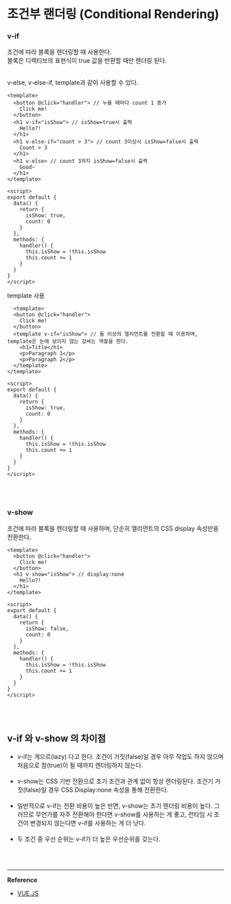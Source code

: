 # 조건부 랜더링 (Conditional Rendering)

### v-if
조건에 따라 블록을 렌더링할 때 사용한다. <br/>
블록은 디렉티브의 표현식이 true 값을 반환할 때만 렌더링 된다. <br/>

<br/>
v-else, v-else-if, template과 같이 사용할 수 있다. 

```
<template>
  <button @click="handler"> // 누를 때마다 count 1 증가
    Click me!
  </button>
  <h1 v-if="isShow"> // isShow=true시 출력
    Hello?!
  </h1>
  <h1 v-else-if="count > 3"> // count 3이상시 isShow=false시 출력
    Count > 3
  </h1>
  <h1 v-else> // count 3까지 isShow=false시 출력
    Good~
  </h1>
</template>

<script>
export default {
  data() {
    return {
      isShow: true,
      count: 0
    }
  },
  methods: {
    handler() {
      this.isShow = !this.isShow
      this.count += 1
    }
  }
}
</script>
```
template 사용
```
  <template>
  <button @click="handler">
    Click me!
  </button>
  <template v-if="isShow"> // 둘 이상의 엘리먼트를 전환할 때 이용하며, template은 눈에 보이지 않는 감싸는 역할을 한다.
    <h1>Title</h1>
    <p>Paragraph 1</p>
    <p>Paragraph 2</p>
  </template>
</template>

<script>
export default {
  data() {
    return {
      isShow: true,
      count: 0
    }
  },
  methods: {
    handler() {
      this.isShow = !this.isShow
      this.count += 1
    }
  }
}
</script>
```

<br/>
<br/>

### v-show
조건에 따라 블록을 렌더링할 때 사용하며, 단순히 엘리먼트의 CSS display 속성만을 전환한다.

```
<template>
  <button @click="handler">
    Click me!
  </button>
  <h1 v-show="isShow"> // display:none
    Hello?!
  </h1>
</template>

<script>
export default {
  data() {
    return {
      isShow: false,
      count: 0
    }
  },
  methods: {
    handler() {
      this.isShow = !this.isShow
      this.count += 1
    }
  }
}
</script>
```

<br/>
<br/>

## v-if 와 v-show 의 차이점

<ul>
<li>
v-if는 게으르(lazy) 다고 한다.
조건이 거짓(false)일 경우 아무 작업도 하지 않으며 처음으로 참(true)이 될 때까지 렌더링하지 않는다.
</li> <br/>

<li>
v-show는 CSS 기반 전환으로 초기 조건과 관계 없이 항상 렌더링된다.
조건기 거짓(false)일 경우 CSS Display:none 속성을 통해 전환한다.
</li> <br/>

<li>
일반적으로 v-if는 전환 비용이 높은 반면, v-show는 초기 렌더링 비용이 높다. 그러므로 무언가를 자주 전환해야 한다면 v-show를 사용하는 게 좋고, 런타임 시 조건이 변경되지 않는다면 v-if를 사용하는 게 더 낫다.
</li> <br/>

<li>
두 조건 중 우선 순위는 v-if가 더 높은 우선순위를 갖는다.
</li>
</ul>

<br/>
<br/>

<hr/>

**Reference**

<ul>
  <li><a href="https://v3.ko.vuejs.org/guide/conditional.html">VUE.JS</a></li>
</ul>